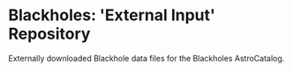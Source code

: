 # Blackholes: 'External Input' Repository
Externally downloaded Blackhole data files for the Blackholes AstroCatalog.

